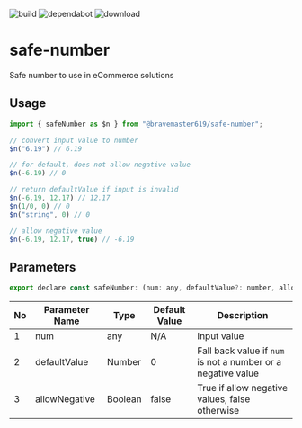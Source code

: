 ![build](https://github.com/bravemaster619/safe-number/workflows/build/badge.svg)
![dependabot](https://flat.badgen.net/dependabot/bravemaster619/safe-number?icon=dependabot)
![download](https://img.shields.io/npm/dt/@bravemaster619/safe-number)
# safe-number
Safe number to use in eCommerce solutions

## Usage

```javascript
import { safeNumber as $n } from "@bravemaster619/safe-number";

// convert input value to number
$n("6.19") // 6.19

// for default, does not allow negative value
$n(-6.19) // 0

// return defaultValue if input is invalid
$n(-6.19, 12.17) // 12.17
$n(1/0, 0) // 0
$n("string", 0) // 0

// allow negative value
$n(-6.19, 12.17, true) // -6.19


```

## Parameters

```javascript
export declare const safeNumber: (num: any, defaultValue?: number, allowNegative?: boolean) => number;
```

| No | Parameter Name | Type | Default Value | Description |
| --- | --- | --- | --- | --- |
| 1 | num | any | N/A |Input value |
| 2 | defaultValue | Number | 0 | Fall back value if `num` is not a number or a negative value |
| 3| allowNegative | Boolean | false | True if allow negative values, false otherwise |